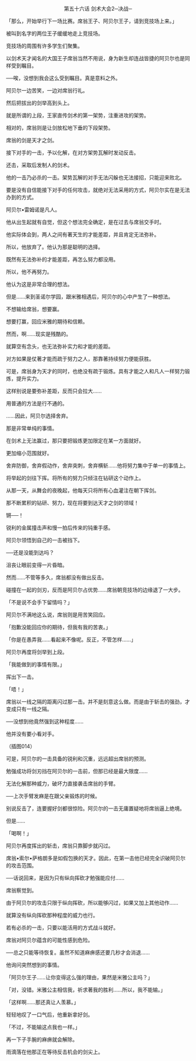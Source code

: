 <p align="center">第五十六话 剑术大会2─决战─</p>

「那么，开始举行下一场比赛。席翁王子、阿贝尔王子，请到竞技场上来。」

被叫到名字的两位王子缓缓地走上竞技场。

竞技场的周围有许多学生们聚集。

以剑术天才闻名的大国王子席翁当然不用说，身为新生却连战皆捷的阿贝尔也是同样受到瞩目。

──唉，没想到我会这么受到瞩目。真是意料之外。

阿贝尔一边苦笑，一边对席翁行礼。

然后把拔出的剑举高到头上。

就是所谓的上段，王家直传剑术的第一架势，注重进攻的架势。

相对的，席翁则是让剑放松地下垂的下段架势。

席翁的剑是天才之剑。

接下对手的一击，予以化解，在对方架势瓦解时发动反击。

还击，采取后发制人的剑术。

他的一击乃必杀的一击。架势瓦解的对手无法闪躲也无法接招，只能迎来败北。

要是没有自信能接下对手的任何攻击，就绝对无法采用的方式，阿贝尔实在是无法办到的方式。

阿贝尔•雷姆诺是凡人。

他从出生起就有自觉，但这个想法完全确定，是在过去与席翁交手时。

他实际体会到，两人之间有著天生的才能差距，并且肯定无法弥补。

所以，他放弃了。他认为那是聪明的选择。

既然有无法弥补的才能差距，再怎么努力都没用。

所以，他不再努力。

他认为这是非常合理的想法。

但是……来到圣诺尔学园，跟米雅相遇后，阿贝尔的心中产生了一种想法。

不想输给席翁，想要赢。

想要打赢，回应米雅的期待和信赖。

然而，啊……现实是残酷的。

就算空有念头，也无法弥补实力和才能的差距。

对方如果是仗著才能而疏于努力之人，那靠著持续努力便能获胜。

可是，席翁身为天才的同时，也绝没有疏于锻炼。具有才能之人和凡人一样努力锻炼，提升实力。

这样别说是要弥补差距，反而只会拉大……

用普通的方法是行不通的。

……因此，阿贝尔选择舍弃。

那是非常单纯的事情。

在剑术上无法赢过，那只要把锻炼更加限定在某一方面就好。

更加缩小范围就好。

舍弃防御，舍弃假动作，舍弃突刺，舍弃横斩……他将努力集中于单一的事情上。

将举起的剑往下挥。将所有的努力只倾注在钻研这个动作上。

从那一天，从舞会的夜晚起，他每天只将所有心血灌注在朝下挥剑。

那不断累积的钻研、努力，现在将要到达天才之剑的领域！

锵──！

锐利的金属撞击声和慢一拍后传来的钝重手感。

阿贝尔领悟到自己的一击被挡下。

──还是没能到达吗？

沮丧让眼前变得一片昏暗。

然而……不管等多久，席翁都没有做出反击。

碰撞在一起的剑刃，反而是阿贝尔占优势……席翁朝竞技场的边缘退了一大步。

「不是说不会手下留情吗？」

阿贝尔不满地这么说，席翁则是用苦笑回应。

「抱歉没能回应你的期待，但我有我的苦衷。」

「你是在愚弄我……看起来不像呢。反正，不管怎样……」

阿贝尔再度将剑举到上段。

「我能做到的事情有限。」

挥出下一击。

「唔！」

席翁以一线之隔的距离闪过那一击。并不是刻意这么做。而是由于斩击的强劲，才变成只有一线之隔。

──没想到他竟然强到这种程度……

他并没有要小看对手。

（插图014）

可是，阿贝尔的一击具备的锐利和沉重，远远超出席翁的预测。

勉强成功将剑刃挡在阿贝尔的一击前，但那已经是最大限度……

无法化解那种威力，破坏力直接袭击席翁的手臂。

──上次手臂发麻是在跟父亲锻炼的时候。

别说反击了，连要握好剑都很惊险。阿贝尔的一击无庸置疑地将席翁逼上绝境。

但是……

「喝啊！」

阿贝尔再度挥出的斩击，席翁只靠脚步就闪过。

席翁•索尔•萨格朗多是如假包换的天才。因此，在第一击他已经完全识破阿贝尔的攻击范围。

──话说回来，是因为只有纵向挥砍才勉强能应付……

席翁察觉到。

由于阿贝尔的攻击只限于纵向挥砍，所以能够闪过，如果又加上其他动作……

就算没有纵向挥砍那种程度的威力也行。

若有必杀的一击，只要以能活用的方式战斗就好。

席翁对阿贝尔蕴含的可能性感到危险。

──总之只能等待恢复。虽然不知道麻痹感还要几秒才会消退……

他询问突然想到的事情。

「阿贝尔王子……让你变得这么强的理由，果然是米雅公主吗？」

「对，没错。米雅公主相信我，祈求著我的胜利……所以，我不能输。」

「这样啊……那还真让人羡慕。」

轻轻地叹了一口气后，他重新拿好剑。

「不过，不能输这点我也一样。」

再一下子手腕的麻痹就会解除。

雨滴落在他那正在等待反击机会的剑尖上。

